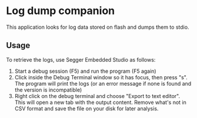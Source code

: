 # Log dump companion

This application looks for log data stored on flash and dumps them to stdio.

## Usage

To retrieve the logs, use Segger Embedded Studio as follows:
1. Start a debug session (F5) and run the program (F5 again)
2. Click inside the Debug Terminal window so it has focus, then press "s". The
program will print the logs (or an error message if none is found and the version is
incompatible)
3. Right click on the debug terminal and choose "Export to text editor". This
will open a new tab with the output content. Remove what's not in CSV format and
save the file on your disk for later analysis.
